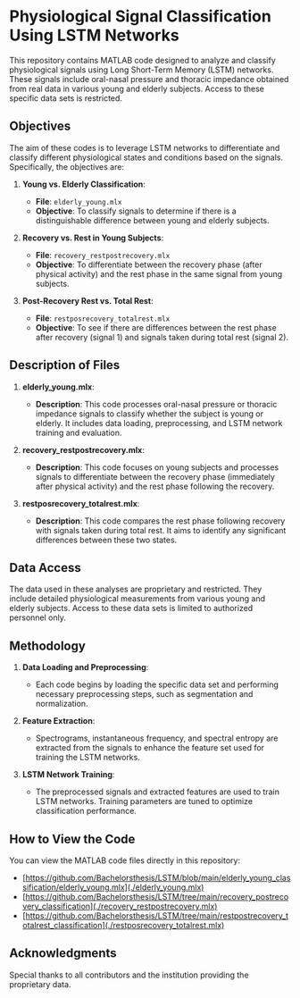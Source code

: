 # Physiological Signal Classification Using LSTM Networks

This repository contains MATLAB code designed to analyze and classify physiological signals using Long Short-Term Memory (LSTM) networks. These signals include oral-nasal pressure and thoracic impedance obtained from real data in various young and elderly subjects. Access to these specific data sets is restricted.

## Objectives

The aim of these codes is to leverage LSTM networks to differentiate and classify different physiological states and conditions based on the signals. Specifically, the objectives are:

1. **Young vs. Elderly Classification**:
   - **File**: `elderly_young.mlx`
   - **Objective**: To classify signals to determine if there is a distinguishable difference between young and elderly subjects.
   
2. **Recovery vs. Rest in Young Subjects**:
   - **File**: `recovery_restpostrecovery.mlx`
   - **Objective**: To differentiate between the recovery phase (after physical activity) and the rest phase in the same signal from young subjects.
   
3. **Post-Recovery Rest vs. Total Rest**:
   - **File**: `restposrecovery_totalrest.mlx`
   - **Objective**: To see if there are differences between the rest phase after recovery (signal 1) and signals taken during total rest (signal 2).

## Description of Files

1. **elderly_young.mlx**:
   - **Description**: This code processes oral-nasal pressure or thoracic impedance signals to classify whether the subject is young or elderly. It includes data loading, preprocessing, and LSTM network training and evaluation.
   
2. **recovery_restpostrecovery.mlx**:
   - **Description**: This code focuses on young subjects and processes signals to differentiate between the recovery phase (immediately after physical activity) and the rest phase following the recovery.
   
3. **restposrecovery_totalrest.mlx**:
   - **Description**: This code compares the rest phase following recovery with signals taken during total rest. It aims to identify any significant differences between these two states.

## Data Access

The data used in these analyses are proprietary and restricted. They include detailed physiological measurements from various young and elderly subjects. Access to these data sets is limited to authorized personnel only.

## Methodology

1. **Data Loading and Preprocessing**:
   - Each code begins by loading the specific data set and performing necessary preprocessing steps, such as segmentation and normalization.

2. **Feature Extraction**:
   - Spectrograms, instantaneous frequency, and spectral entropy are extracted from the signals to enhance the feature set used for training the LSTM networks.

3. **LSTM Network Training**:
   - The preprocessed signals and extracted features are used to train LSTM networks. Training parameters are tuned to optimize classification performance.


## How to View the Code

You can view the MATLAB code files directly in this repository:
- [https://github.com/Bachelorsthesis/LSTM/blob/main/elderly_young_classification/elderly_young.mlx](./elderly_young.mlx)
- [https://github.com/Bachelorsthesis/LSTM/tree/main/recovery_postrecovery_classification](./recovery_restpostrecovery.mlx)
- [https://github.com/Bachelorsthesis/LSTM/tree/main/restpostrecovery_totalrest_classification](./restposrecovery_totalrest.mlx)


## Acknowledgments

Special thanks to all contributors and the institution providing the proprietary data.

